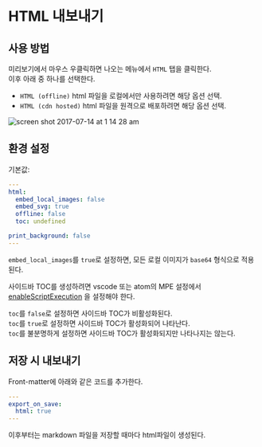 # HTML 내보내기

## 사용 방법

미리보기에서 마우스 우클릭하면 나오는 메뉴에서 `HTML` 탭을 클릭한다.  
이후 아래 중 하나를 선택한다.

- `HTML (offline)`
  html 파일을 로컬에서만 사용하려면 해당 옵션 선택.
- `HTML (cdn hosted)`
  html 파일을 원격으로 배포하려면 해당 옵션 선택.

![screen shot 2017-07-14 at 1 14 28 am](https://user-images.githubusercontent.com/1908863/28200455-d5a12d60-6831-11e7-8572-91d3845ce8cf.png)

## 환경 설정

기본값:

```yaml
---
html:
  embed_local_images: false
  embed_svg: true
  offline: false
  toc: undefined

print_background: false
---

```

`embed_local_images`를 `true`로 설정하면, 모든 로컬 이미지가 `base64` 형식으로 적용된다.

사이드바 TOC를 생성하려면 vscode 또는 atom의 MPE 설정에서 [enableScriptExecution](https://shd101wyy.github.io/markdown-preview-enhanced/#/code-chunk?id=code-chunk) 을 설정해야 한다.

`toc`를 `false`로 설정하면 사이드바 TOC가 비활성화된다.  
`toc`를 `true`로 설정하면 사이드바 TOC가 활성화되어 나타난다.  
`toc`를 불분명하게 설정하면 사이드바 TOC가 활성화되지만 나타나지는 않는다.

## 저장 시 내보내기

Front-matter에 아래와 같은 코드를 추가한다.

```yaml
---
export_on_save:
  html: true
---

```

이후부터는 markdown 파일을 저장할 때마다 html파일이 생성된다.